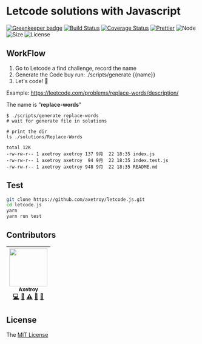 # Letcode solutions with Javascript

[![Greenkeeper badge](https://badges.greenkeeper.io/axetroy/letcode.js.svg)](https://greenkeeper.io/)
[![Build Status](https://travis-ci.org/axetroy/letcode.js.svg?branch=master)](https://travis-ci.org/axetroy/letcode.js)
[![Coverage Status](https://coveralls.io/repos/github/axetroy/letcode.js/badge.svg?branch=master)](https://coveralls.io/github/axetroy/letcode.js?branch=master)
[![Prettier](https://img.shields.io/badge/Code%20Style-Prettier-green.svg)](https://github.com/prettier/prettier)
![Node](https://img.shields.io/badge/node-%3E=6.0-blue.svg?style=flat-square)
![Size](https://github-size-badge.herokuapp.com/axetroy/letcode.js.svg)
![License](https://img.shields.io/badge/license-MIT-green.svg)

## WorkFlow

1. Go to Letcode a find challenge, record the name
2. Generate the Code buy run: ./scripts/generate {{name}}
3. Let's code! :facepunch:

Example: https://leetcode.com/problems/replace-words/description/

The name is "**replace-words**"

```
$ ./scripts/generate replace-words
# wait for generate file in solutions

# print the dir
ls ./solutions/Replace-Words

total 12K
-rw-rw-r-- 1 axetroy axetroy 137 9月  22 18:35 index.js
-rw-rw-r-- 1 axetroy axetroy  94 9月  22 18:35 index.test.js
-rw-rw-r-- 1 axetroy axetroy 948 9月  22 18:35 README.md
```

## Test

```bash
git clone https://github.com/axetroy/letcode.js.git
cd letcode.js
yarn
yarn run test
```

## Contributors

<!-- ALL-CONTRIBUTORS-LIST:START - Do not remove or modify this section -->
| [<img src="https://avatars1.githubusercontent.com/u/9758711?v=3" width="100px;"/><br /><sub>Axetroy</sub>](http://axetroy.github.io)<br />[💻](https://github.com/gpmer/gpm.js/commits?author=axetroy "Code") [🔌](#plugin-axetroy "Plugin/utility libraries") [⚠️](https://github.com/gpmer/gpm.js/commits?author=axetroy "Tests") [🐛](https://github.com/gpmer/gpm.js/issues?q=author%3Aaxetroy "Bug reports") [🎨](#design-axetroy "Design") |
| :---: |
<!-- ALL-CONTRIBUTORS-LIST:END -->

## License

The [MIT License](https://github.com/axetroy/js-lib-boilerplate/blob/master/LICENSE)